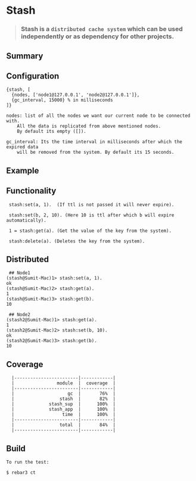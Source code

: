 # Stash

> ### Stash is a `distributed cache system` which can be used independently or as dependency for other projects.


## Summary

Configuration
-------------
```
{stash, [
  {nodes, ['node1@127.0.0.1', 'node2@127.0.0.1']},
  {gc_interval, 15000} % in milliseconds
]}
```
```
nodes: list of all the nodes we want our current node to be connected with.
	All the data is replicated from above mentioned nodes.
	By default its empty ([]).

gc_interval: Its the time interval in milliseconds after which the expired data 
	will be removed from the system. By default its 15 seconds.
```

Example
-------
 ## Functionality
```
 stash:set(a, 1).  (If ttl is not passed it will never expire).
```
``` 
 stash:set(b, 2, 10). (Here 10 is ttl after which b will expire automatically).
```
```
 1 = stash:get(a). (Get the value of the key from the system).
```
``` 
 stash:delete(a). (Deletes the key from the system).
```
 ## Distributed
```
 ## Node1 
(stash@Sumit-Mac)1> stash:set(a, 1).
ok
(stash@Sumit-Mac)2> stash:get(a).
1
(stash@Sumit-Mac)3> stash:get(b).
10
```
```
 ## Node2
(stash2@Sumit-Mac)1> stash:get(a).
1
(stash2@Sumit-Mac)2> stash:set(b, 10).
ok
(stash2@Sumit-Mac)3> stash:get(b).    
10
```
Coverage
--------
```
  |------------------------|------------|
  |                module  |  coverage  |
  |------------------------|------------|
  |                    gc  |       76%  |
  |                 stash  |       82%  |
  |             stash_sup  |      100%  |
  |             stash_app  |      100%  |
  |                  time  |      100%  |
  |------------------------|------------|
  |                 total  |       84%  |
  |------------------------|------------|
```
Build
-----
	To run the test:

```
$ rebar3 ct
```